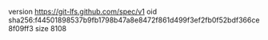 version https://git-lfs.github.com/spec/v1
oid sha256:f44501898537b9fb1798b47a8e8472f861d499f3ef2fb0f52bdf366ce8f09ff3
size 8108
